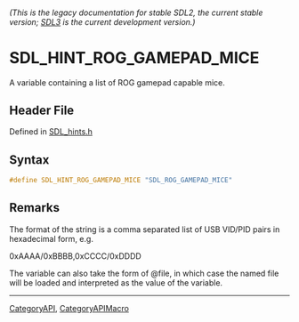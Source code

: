 ###### (This is the legacy documentation for stable SDL2, the current stable version; [SDL3](https://wiki.libsdl.org/SDL3/) is the current development version.)
# SDL_HINT_ROG_GAMEPAD_MICE

A variable containing a list of ROG gamepad capable mice.

## Header File

Defined in [SDL_hints.h](https://github.com/libsdl-org/SDL/blob/SDL2/include/SDL_hints.h)

## Syntax

```c
#define SDL_HINT_ROG_GAMEPAD_MICE "SDL_ROG_GAMEPAD_MICE"
```

## Remarks

The format of the string is a comma separated list of USB VID/PID pairs in
hexadecimal form, e.g.

0xAAAA/0xBBBB,0xCCCC/0xDDDD

The variable can also take the form of @file, in which case the named file
will be loaded and interpreted as the value of the variable.

----
[CategoryAPI](CategoryAPI), [CategoryAPIMacro](CategoryAPIMacro)

